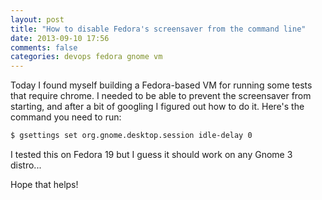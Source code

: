 ```yaml
---
layout: post
title: "How to disable Fedora's screensaver from the command line"
date: 2013-09-10 17:56
comments: false
categories: devops fedora gnome vm
---
```

Today I found myself building a Fedora-based VM for running some tests that require chrome. I needed
to be able to prevent the screensaver from starting, and after a bit of googling I figured out how
to do it. Here's the command you need to run:

```sh
$ gsettings set org.gnome.desktop.session idle-delay 0
```

I tested this on Fedora 19 but I guess it should work on any Gnome 3 distro...

Hope that helps!
